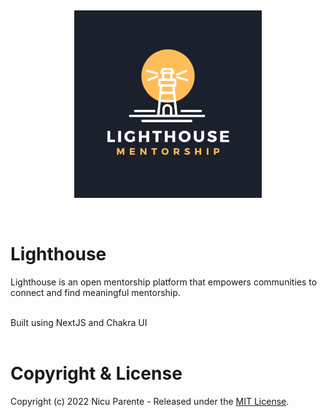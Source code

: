 &nbsp;
<p align="center">
    <img src="./public/LightHouse-Mentorship-Logo.png" alt="Ghost" width="300px">
</p>
&nbsp;

# Lighthouse 
Lighthouse is an open mentorship platform that empowers communities to connect and find meaningful mentorship. 

<br/>
Built using NextJS and Chakra UI
<br/>


<br/> 

# Copyright & License
Copyright (c) 2022 Nicu Parente - Released under the [MIT License](./LICENSE).

